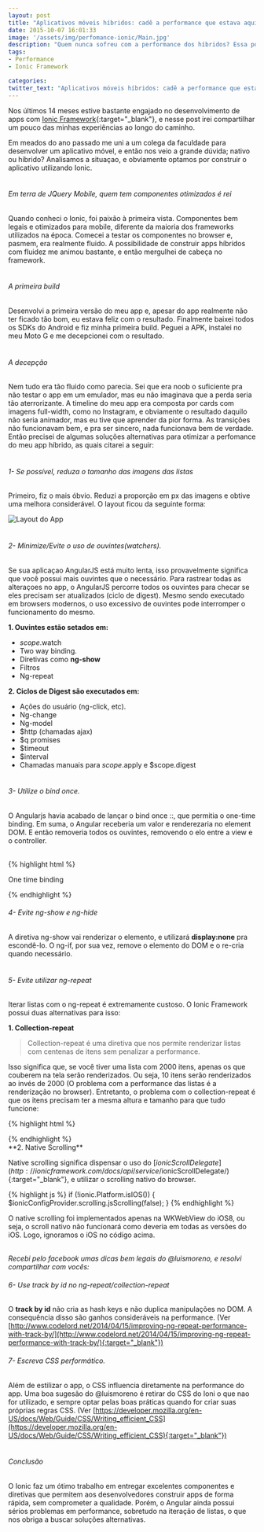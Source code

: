 ```yaml
---
layout: post
title: "Aplicativos móveis híbridos: cadê a performance que estava aqui?"
date: 2015-10-07 16:01:33
image: '/assets/img/perfomance-ionic/Main.jpg'
description: "Quem nunca sofreu com a performance dos híbridos? Essa postagem relata a história de um dev deseperado por um app fluido."
tags:
- Performance
- Ionic Framework

categories:
twitter_text: "Aplicativos móveis híbridos: cadê a performance que estava aqui?"
---
```


Nos últimos 14 meses estive bastante engajado no desenvolvimento de apps com [Ionic Framework](http://www.ionicframework.com){:target="_blank"}, e nesse post irei compartilhar um pouco das minhas experiências ao longo do caminho.
<br>

Em meados do ano passado me uni a um colega da faculdade para desenvolver um aplicativo móvel, e então nos veio a grande dúvida; nativo ou híbrido? Analisamos a situaçao, e obviamente optamos por construir o aplicativo utilizando Ionic.
<br><br>

###### Em terra de JQuery Mobile, quem tem componentes otimizados é rei
Quando conheci o Ionic, foi paixão à primeira vista. Componentes bem legais e otimizados para mobile, diferente da maioria dos frameworks utilizados na época. Comecei a testar os componentes no browser e, pasmem, era realmente fluido. A possibilidade de construir apps híbridos com fluidez me animou bastante, e então mergulhei de cabeça no framework.
<br><br>

###### A primeira build
Desenvolvi a primeira versão do meu app e, apesar do app realmente não ter ficado tão bom, eu estava feliz com o resultado. Finalmente baixei todos os SDKs do Android e fiz minha primeira build. Peguei a APK, instalei no meu Moto G e me decepcionei com o resultado.
<br><br>

###### A decepção
Nem tudo era tão fluido como parecia. Sei que era noob o suficiente pra não testar o app em um emulador, mas eu não imaginava que a perda seria tão aterrorizante. A timeline do meu app era composta por cards com imagens full-width, como no Instagram, e obviamente o resultado daquilo não seria animador, mas eu tive que aprender da pior forma. As transições não funcionavam bem, e pra ser sincero, nada funcionava bem de verdade. Então precisei de algumas soluções alternativas para otimizar a perfomance do meu app híbrido, as quais citarei a seguir:
<br><br>

###### 1- Se possível, reduza o tamanho das imagens das listas
Primeiro, fiz o mais óbvio. Reduzi a proporção em px das imagens e obtive uma melhora considerável. O layout ficou da seguinte forma:

![Layout do App](/assets/img/perfomance-ionic/app.png)
<br><br>

###### 2- Minimize/Evite o uso de ouvintes(watchers).
Se sua aplicaçao AngularJS está muito lenta, isso provavelmente significa que você possui mais ouvintes que o necessário. Para rastrear todas as alteraçoes no app, o AngularJS percorre todos os ouvintes para checar se eles precisam ser atualizados (ciclo de digest). Mesmo sendo executado em browsers modernos, o uso excessivo de ouvintes pode interromper o funcionamento do mesmo.
<br>

**1. Ouvintes estão setados em:**
 
- $scope.$watch
- Two way binding.
- Diretivas como **ng-show**
- Filtros
- Ng-repeat

**2. Ciclos de Digest são executados em:**

- Ações do usuário (ng-click, etc).
- Ng-change
- Ng-model
- $http (chamadas ajax)
- $q promises
- $timeout
- $interval
- Chamadas manuais para $scope.$apply e $scope.digest
<br><br>


###### 3- Utilize o bind once.
O Angularjs havia acabado de lançar o bind once ::, que permitia o one-time binding. Em suma, o Angular receberia um valor e renderezaria no element DOM. E então removeria todos os ouvintes, removendo o elo entre a view e o controller. 
<br><br>

{% highlight html %}
<!-- BIND ONCE -->
<p ng-bind="::name" >One time binding</p>
  
<!-- TWO WAY BINDING -->
<p ng-bind="name"></p>
{% endhighlight %}
<br>

###### 4- Evite ng-show e ng-hide
A diretiva ng-show vai renderizar o elemento, e utilizará **display:none** pra escondê-lo. O ng-if, por sua vez, remove o elemento do DOM e o re-cria quando necessário.
<br><br>


###### 5- Evite utilizar ng-repeat
Iterar listas com o ng-repeat é extremamente custoso. O Ionic Framework possui duas alternativas para isso:

**1. Collection-repeat**

> Collection-repeat é uma diretiva que nos permite renderizar listas com centenas de itens sem penalizar a performance.

Isso significa que, se você tiver uma lista com 2000 itens, apenas os que couberem na tela serão renderizados. Ou seja, 10 itens serão renderizados ao invés de 2000 (O problema com a performance das listas é a renderização no browser). Entretanto, o problema com o collection-repeat é que os itens precisam ter a mesma altura e tamanho para que tudo funcione:

{% highlight html %}
<div class="contact-list">
  <div ng-repeat="person in contacts | filter:{name: searchModel.name}"
     class="item item-icon-right"
     ng-class="{'selected': option.active}"
     ng-click="showDetails(person)">
      <span ng-bind="::person.name"></span>
  </div>
</div>
{% endhighlight %}
<br>
**2. Native Scrolling**

Native scrolling significa dispensar o uso do [$ionicScrollDelegate](http://ionicframework.com/docs/api/service/$ionicScrollDelegate/){:target="_blank"}, e utilizar o scrolling nativo do browser. 

{% highlight js %}
if (!ionic.Platform.isIOS()) {
    $ionicConfigProvider.scrolling.jsScrolling(false);
}
{% endhighlight %}

O native scrolling foi implementados apenas na WKWebView do iOS8, ou seja, o scroll nativo não funcionará como deveria em todas as versões do iOS. Logo, ignoramos o iOS no código acima.
<br><br>

*Recebi pelo facebook umas dicas bem legais do @luismoreno, e resolvi compartilhar com vocês:*

###### 6- Use track by id no ng-repeat/collection-repeat
O **track by id** não cria as hash keys e não duplica manipulações no DOM. A consequência disso são ganhos consideráveis na performance. (Ver [http://www.codelord.net/2014/04/15/improving-ng-repeat-performance-with-track-by/](http://www.codelord.net/2014/04/15/improving-ng-repeat-performance-with-track-by/){:target="_blank"})

###### 7- Escreva CSS performático. 
Além de estilizar o app, o CSS influencia diretamente na performance do app. Uma boa sugesão do @luismoreno é retirar do CSS do Ioni o que nao for utilizado, e sempre optar pelas boas práticas quando for criar suas próprias regras CSS. (Ver [https://developer.mozilla.org/en-US/docs/Web/Guide/CSS/Writing_efficient_CSS](https://developer.mozilla.org/en-US/docs/Web/Guide/CSS/Writing_efficient_CSS){:target="_blank"})
<br><br>

###### Conclusão
O Ionic faz um ótimo trabalho em entregar excelentes componentes e diretivas que permitem aos desenvolvedores construir apps de forma rápida, sem comprometer a qualidade. Porém, o Angular ainda possui sérios problemas em performance, sobretudo na iteração de listas, o que nos obriga a buscar soluções alternativas.

